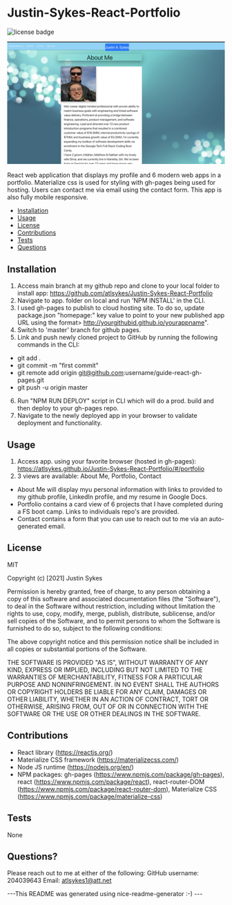 # Justin-Sykes-React-Portfolio

![license badge](https://img.shields.io/badge/license-MIT-brightgreen)

![App screenshot](./src/Assets/Images/react-portfolio-screenshot.png)

React web application that displays my profile and 6 modern web apps in a portfolio. Materialize css is used for styling with gh-pages being used for hosting. Users can contact me via email using the contact form. This app is also fully mobile responsive.
    
- [Installation](#installation)
- [Usage](#usage)
- [License](#license)
- [Contributions](#contributions)
- [Tests](#test)
- [Questions](#questions)
    
## Installation
    
1. Access main branch at my github repo and clone to your local folder to install app: https://github.com/atlsykes/Justin-Sykes-React-Portfolio
2. Navigate to app. folder on local and run 'NPM INSTALL' in the CLI.
3. I used gh-pages to publish to cloud hosting site. To do so, update package.json "homepage:" key value to point to your new published app URL using the format> http://yourgithubid.github.io/yourappname".
4. Switch to 'master' branch for github pages.
5. Link and push newly cloned project to GitHub by running the following commands in the CLI:
- git add .
- git commit -m "first commit"
- git remote add origin git@github.com:username/guide-react-gh-pages.git
- git push -u origin master
6. Run "NPM RUN DEPLOY" script in CLI which will do a prod. build and then deploy to your gh-pages repo.
7. Navigate to the newly deployed app in your browser to validate deployment and functionality.

    
## Usage
    
1. Access app. using your favorite browser (hosted in gh-pages): https://atlsykes.github.io/Justin-Sykes-React-Portfolio/#/portfolio
2. 3 views are available: About Me, Portfolio, Contact
- About Me will display myu personal information with links to provided to my github profile, LinkedIn profile, and my resume in Google Docs.
- Portfolio contains a card view of 6 projects that I have completed during a FS boot camp. Links to individuals repo's are provided.
- Contact contains a form that you can use to reach out to me via an auto-generated email.
    
## License
    
MIT
    
Copyright (c) [2021] Justin Sykes
    
Permission is hereby granted, free of charge, to any person obtaining a copy
of this software and associated documentation files (the "Software"), to deal
in the Software without restriction, including without limitation the rights
to use, copy, modify, merge, publish, distribute, sublicense, and/or sell
copies of the Software, and to permit persons to whom the Software is
furnished to do so, subject to the following conditions:
    
The above copyright notice and this permission notice shall be included in all
copies or substantial portions of the Software.
    
THE SOFTWARE IS PROVIDED "AS IS", WITHOUT WARRANTY OF ANY KIND, EXPRESS OR
IMPLIED, INCLUDING BUT NOT LIMITED TO THE WARRANTIES OF MERCHANTABILITY,
FITNESS FOR A PARTICULAR PURPOSE AND NONINFRINGEMENT. IN NO EVENT SHALL THE
AUTHORS OR COPYRIGHT HOLDERS BE LIABLE FOR ANY CLAIM, DAMAGES OR OTHER
LIABILITY, WHETHER IN AN ACTION OF CONTRACT, TORT OR OTHERWISE, ARISING FROM,
OUT OF OR IN CONNECTION WITH THE SOFTWARE OR THE USE OR OTHER DEALINGS IN THE
SOFTWARE.
    
## Contributions
    
- React library (https://reactjs.org/)
- Materialize CSS framework (https://materializecss.com/)
- Node JS runtime (https://nodejs.org/en/)
- NPM packages: gh-pages (https://www.npmjs.com/package/gh-pages), react (https://www.npmjs.com/package/react), react-router-DOM (https://www.npmjs.com/package/react-router-dom), Materialize CSS (https://www.npmjs.com/package/materialize-css)
    
## Tests
    
None
    
## Questions?
Please reach out to me at either of the following:
GitHub username: 204039643
Email: atlsykes1@att.net
    
    
 ---This README was generated using nice-readme-generator :-) ---
